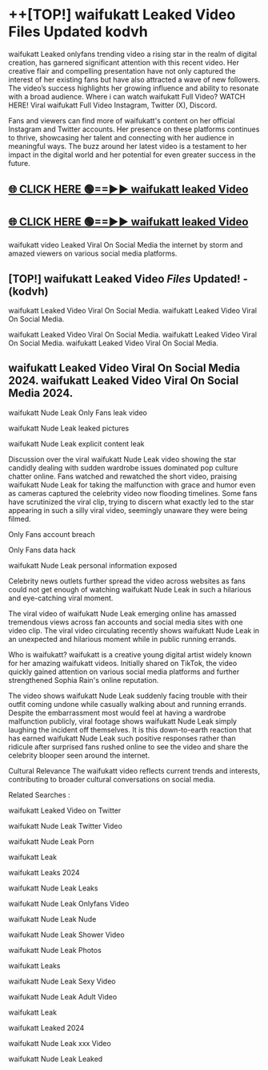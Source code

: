 # ++[TOP!] waifukatt Leaked Video Files Updated kodvh<br>

waifukatt Leaked onlyfans trending video a rising star in the realm of digital creation, has garnered significant attention with this recent video. Her creative flair and compelling presentation have not only captured the interest of her existing fans but have also attracted a wave of new followers. The video’s success highlights her growing influence and ability to resonate with a broad audience.
Where i can watch waifukatt Full Video? WATCH HERE! Viral waifukatt Full Video Instagram, Twitter (X), Discord.


Fans and viewers can find more of waifukatt's content on her official Instagram and Twitter accounts. Her presence on these platforms continues to thrive, showcasing her talent and connecting with her audience in meaningful ways. The buzz around her latest video is a testament to her impact in the digital world and her potential for even greater success in the future.


## [🌐 CLICK HERE 🟢==►► waifukatt leaked Video ](https://xnudes.xyz/go)

## [🌐 CLICK HERE 🟢==►► waifukatt leaked Video ](https://xnudes.xyz/go)



waifukatt video Leaked Viral On Social Media the internet by storm and amazed viewers on various social media platforms.


## [TOP!] waifukatt Leaked Video *Files* Updated! - (kodvh)

waifukatt Leaked Video Viral On Social Media. waifukatt Leaked Video Viral On Social Media.

waifukatt Leaked Video Viral On Social Media. waifukatt Leaked Video Viral On Social Media. waifukatt Leaked Video Viral On Social Media.


## waifukatt Leaked Video Viral On Social Media 2024. waifukatt Leaked Video Viral On Social Media 2024.
waifukatt Nude Leak Only Fans leak video

waifukatt Nude Leak leaked pictures

waifukatt Nude Leak explicit content leak

Discussion over the viral waifukatt Nude Leak video showing the star candidly dealing with sudden wardrobe issues dominated pop culture chatter online. Fans watched and rewatched the short video, praising waifukatt Nude Leak for taking the malfunction with grace and humor even as cameras captured the celebrity video now flooding timelines. Some fans have scrutinized the viral clip, trying to discern what exactly led to the star appearing in such a silly viral video, seemingly unaware they were being filmed.


Only Fans account breach

Only Fans data hack

waifukatt Nude Leak personal information exposed

Celebrity news outlets further spread the video across websites as fans could not get enough of watching waifukatt Nude Leak in such a hilarious and eye-catching viral moment.


The viral video of waifukatt Nude Leak emerging online has amassed tremendous views across fan accounts and social media sites with one video clip. The viral video circulating recently shows waifukatt Nude Leak in an unexpected and hilarious moment while in public running errands.


Who is waifukatt? waifukatt is a creative young digital artist widely known for her amazing waifukatt videos. Initially shared on TikTok, the video quickly gained attention on various social media platforms and further strengthened Sophia Rain's online reputation.

The video shows waifukatt Nude Leak suddenly facing trouble with their outfit coming undone while casually walking about and running errands. Despite the embarrassment most would feel at having a wardrobe malfunction publicly, viral footage shows waifukatt Nude Leak simply laughing the incident off themselves. It is this down-to-earth reaction that has earned waifukatt Nude Leak such positive responses rather than ridicule after surprised fans rushed online to see the video and share the celebrity blooper seen around the internet.

Cultural Relevance The waifukatt video reflects current trends and interests, contributing to broader cultural conversations on social media.

Related Searches :

waifukatt Leaked Video on Twitter

waifukatt Nude Leak Twitter Video

waifukatt Nude Leak Porn

waifukatt Leak 

waifukatt Leaks 2024

waifukatt Nude Leak Leaks

waifukatt Nude Leak Onlyfans Video

waifukatt Nude Leak Nude

waifukatt Nude Leak Shower Video

waifukatt Nude Leak Photos

waifukatt Leaks

waifukatt Nude Leak Sexy Video

waifukatt Nude Leak Adult Video

waifukatt Leak

waifukatt Leaked 2024

waifukatt Nude Leak xxx Video

waifukatt Nude Leak Leaked